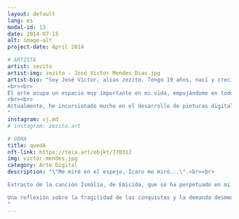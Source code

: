 ```yaml
---
layout: default
lang: es
modal-id: 13
date: 2014-07-15
alt: image-alt
project-date: April 2014

# ARTISTA
artist: zezito
artist-img: zezito - José Victor Mendes Dias.jpg
artist-bio: "Soy José Victor, alias zezito. Tengo 19 años, nací y crecí en el Este de Belo Horizonte. Mi contacto con el arte comenzó con la ilustración y luego pasé por la pintura, la fotografía, la producción audiovisual, entre muchas otras formas de expresión y representación.
<br><br>
El arte ocupa un espacio muy importante en mi vida, empujándome en todo momento. A través de él trato de representar un poco de lo que vivo y veo, siendo un joven negro, periférico y siendo parte de la comunidad LGBTQ+.
<br><br>
Actualmente, he incursionado mucho en el desarrollo de pinturas digitales, explorando y aprendiendo mucho en este mundo de infinitas posibilidades.
"
instagram: vj.md
# instagram: zezito.art

# OBRA
title: quedA
nft-link: https://teia.art/objkt/770312
img: victor-mendes.jpg
category: Arte Digital
description: "\"Me miré en el espejo, Ícaro me miró...\".<br><br>

Extracto de la canción Ismália, de Emicida, que se ha perpetuado en mi mente desde 2019, cuando produje este trabajo. A medida que pasa el tiempo, desde su concepción, más sentido parece tener.<br><br>

Una reflexión sobre la fragilidad de las conquistas y la demanda desmedida dirigida a un pueblo. En una sociedad donde el error es decisivo y para ser hay que serle en doble.
" 
---
```

